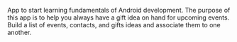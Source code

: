App to start learning fundamentals of Android development.
The purpose of this app is to help you always have a gift idea on hand for upcoming events.
Build a list of events, contacts, and gifts ideas and associate them to one another.
